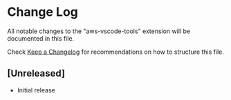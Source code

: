 # Change Log

All notable changes to the "aws-vscode-tools" extension will be documented in this file.

Check [Keep a Changelog](http://keepachangelog.com/) for recommendations on how to structure this file.

## [Unreleased]

- Initial release